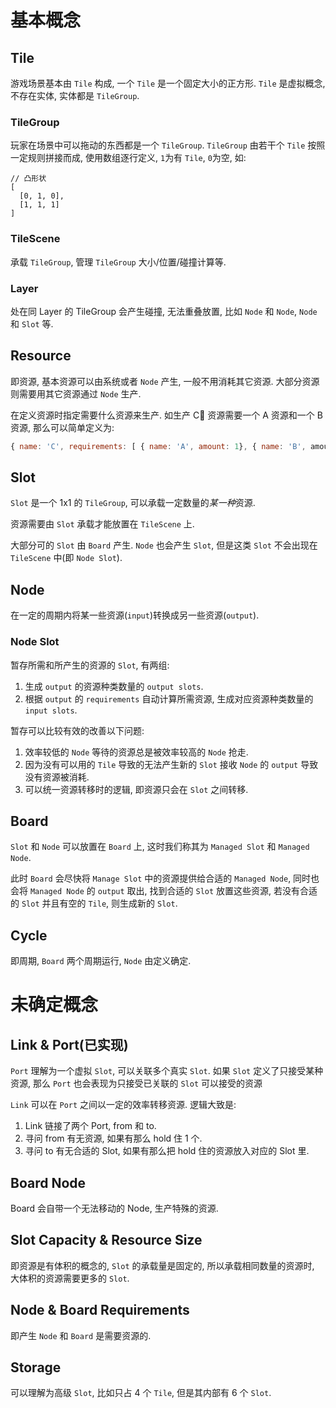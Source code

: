 # 基本概念

## Tile

游戏场景基本由 `Tile` 构成, 一个 `Tile` 是一个固定大小的正方形. `Tile` 是虚拟概念, 不存在实体, 实体都是 `TileGroup`.

### TileGroup

玩家在场景中可以拖动的东西都是一个 `TileGroup`.
`TileGroup` 由若干个 `Tile` 按照一定规则拼接而成, 使用数组逐行定义, `1`为有 `Tile`, `0`为空, 如:

```
// 凸形状
[
  [0, 1, 0],
  [1, 1, 1]
]
```

### TileScene

承载 `TileGroup`, 管理 `TileGroup` 大小/位置/碰撞计算等.

### Layer

处在同 Layer 的 TileGroup 会产生碰撞, 无法重叠放置, 比如 `Node` 和 `Node`, `Node` 和 `Slot` 等.

## Resource

即资源, 基本资源可以由系统或者 `Node` 产生, 一般不用消耗其它资源. 大部分资源则需要用其它资源通过 `Node` 生产.

在定义资源时指定需要什么资源来生产. 如生产 C 资源需要一个 A 资源和一个 B 资源, 那么可以简单定义为:

```javascript
{ name: 'C', requirements: [ { name: 'A', amount: 1}, { name: 'B', amount 1} ] }
```

## Slot

`Slot` 是一个 1x1 的 `TileGroup`, 可以承载一定数量的*某一种*资源.

资源需要由 `Slot` 承载才能放置在 `TileScene` 上.

大部分可的 `Slot` 由 `Board` 产生. `Node` 也会产生 `Slot`, 但是这类 `Slot` 不会出现在 `TileScene` 中(即 `Node Slot`).

## Node

在一定的周期内将某一些资源(`input`)转换成另一些资源(`output`).

### Node Slot

暂存所需和所产生的资源的 `Slot`, 有两组:

1. 生成 `output` 的资源种类数量的 `output slots`.
1. 根据 `output` 的 `requirements` 自动计算所需资源, 生成对应资源种类数量的 `input slots`.

暂存可以比较有效的改善以下问题:

1. 效率较低的 `Node` 等待的资源总是被效率较高的 `Node` 抢走.
1. 因为没有可以用的 `Tile` 导致的无法产生新的 `Slot` 接收 `Node` 的 `output` 导致没有资源被消耗.
1. 可以统一资源转移时的逻辑, 即资源只会在 `Slot` 之间转移.

## Board

`Slot` 和 `Node` 可以放置在 `Board` 上, 这时我们称其为 `Managed Slot` 和 `Managed Node`.

此时 `Board` 会尽快将 `Manage Slot` 中的资源提供给合适的 `Managed Node`, 同时也会将 `Managed Node` 的 `output` 取出, 找到合适的 `Slot` 放置这些资源, 若没有合适的 `Slot` 并且有空的 `Tile`, 则生成新的 `Slot`.

## Cycle

即周期, `Board` 两个周期运行, `Node` 由定义确定.

# 未确定概念

## Link & Port(已实现)

`Port` 理解为一个虚拟 `Slot`, 可以关联多个真实 `Slot`. 如果 `Slot` 定义了只接受某种资源, 那么 `Port` 也会表现为只接受已关联的 `Slot` 可以接受的资源

`Link` 可以在 `Port` 之间以一定的效率转移资源. 逻辑大致是:

1. Link 链接了两个 Port, from 和 to.
1. 寻问 from 有无资源, 如果有那么 hold 住 1 个.
1. 寻问 to 有无合适的 Slot, 如果有那么把 hold 住的资源放入对应的 Slot 里.

## Board Node

Board 会自带一个无法移动的 Node, 生产特殊的资源.

## Slot Capacity & Resource Size

即资源是有体积的概念的, `Slot` 的承载量是固定的, 所以承载相同数量的资源时, 大体积的资源需要更多的 `Slot`.

## Node & Board Requirements

即产生 `Node` 和 `Board` 是需要资源的.

## Storage

可以理解为高级 `Slot`, 比如只占 4 个 `Tile`, 但是其内部有 6 个 `Slot`.

